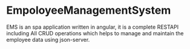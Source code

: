 # EmpoloyeeManagementSystem
EMS is an spa application written in angular, it is a complete RESTAPI including All CRUD operations which helps to manage and maintain the employee data using json-server.
